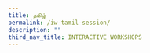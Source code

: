 ```yaml
---
title: தமிழ்
permalink: /iw-tamil-session/
description: ""
third_nav_title: INTERACTIVE WORKSHOPS
---
```

